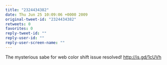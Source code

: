 ```yaml
---
title: "2324434382"
date: Thu Jun 25 10:09:06 +0000 2009
original-tweet-id: "2324434382"
retweets: 0
favorites: 0
reply-tweet-id: ""
reply-user-id: ""
reply-user-screen-name: ""
---
```

The mysterious sabe for web color shift issue resolved!  http://is.gd/1cUVh
